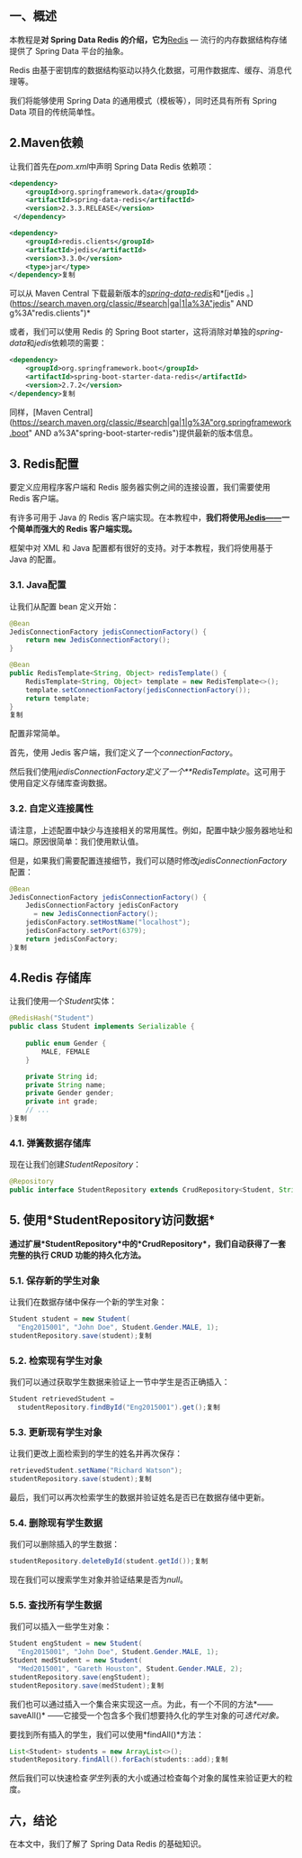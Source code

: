 ## **一、概述**

本教程是**对 Spring Data Redis 的介绍，它为**[Redis](http://redis.io/) — 流行的内存数据结构存储提供了 Spring Data 平台的抽象。

Redis 由基于密钥库的数据结构驱动以持久化数据，可用作数据库、缓存、消息代理等。

我们将能够使用 Spring Data 的通用模式（模板等），同时还具有所有 Spring Data 项目的传统简单性。

## **2.Maven依赖**

让我们首先在*pom.xml*中声明 Spring Data Redis 依赖项：

```xml
<dependency>
    <groupId>org.springframework.data</groupId>
    <artifactId>spring-data-redis</artifactId>
    <version>2.3.3.RELEASE</version>
 </dependency>

<dependency>
    <groupId>redis.clients</groupId>
    <artifactId>jedis</artifactId>
    <version>3.3.0</version>
    <type>jar</type>
</dependency>复制
```

可以从 Maven Central 下载最新版本的[*spring-data-redis*](https://search.maven.org/classic/#search|ga|1|spring-data-redis)和*[jedis 。](https://search.maven.org/classic/#search|ga|1|a%3A"jedis" AND g%3A"redis.clients")*

或者，我们可以使用 Redis 的 Spring Boot starter，这将消除对单独的*spring-data*和*jedis*依赖项的需要：

```xml
<dependency>
    <groupId>org.springframework.boot</groupId>
    <artifactId>spring-boot-starter-data-redis</artifactId>
    <version>2.7.2</version>
</dependency>复制
```

同样，[Maven Central](https://search.maven.org/classic/#search|ga|1|g%3A"org.springframework.boot" AND a%3A"spring-boot-starter-redis")提供最新的版本信息。

## **3. Redis配置**

要定义应用程序客户端和 Redis 服务器实例之间的连接设置，我们需要使用 Redis 客户端。

有许多可用于 Java 的 Redis 客户端实现。在本教程中，**我们将使用[Jedis——](https://github.com/xetorthio/jedis)一个简单而强大的 Redis 客户端实现。**

框架中对 XML 和 Java 配置都有很好的支持。对于本教程，我们将使用基于 Java 的配置。

### **3.1. Java配置**

让我们从配置 bean 定义开始：

```java
@Bean
JedisConnectionFactory jedisConnectionFactory() {
    return new JedisConnectionFactory();
}

@Bean
public RedisTemplate<String, Object> redisTemplate() {
    RedisTemplate<String, Object> template = new RedisTemplate<>();
    template.setConnectionFactory(jedisConnectionFactory());
    return template;
}
复制
```

配置非常简单。

首先，使用 Jedis 客户端，我们定义了一个*connectionFactory*。

然后我们使用*jedisConnectionFactory定义了一个**RedisTemplate*。这可用于使用自定义存储库查询数据。

### **3.2. 自定义连接属性**

请注意，上述配置中缺少与连接相关的常用属性。例如，配置中缺少服务器地址和端口。原因很简单：我们使用默认值。

但是，如果我们需要配置连接细节，我们可以随时修改*jedisConnectionFactory*配置：

```java
@Bean
JedisConnectionFactory jedisConnectionFactory() {
    JedisConnectionFactory jedisConFactory
      = new JedisConnectionFactory();
    jedisConFactory.setHostName("localhost");
    jedisConFactory.setPort(6379);
    return jedisConFactory;
}复制
```

## **4.Redis 存储库**

让我们使用一个*Student*实体：

```java
@RedisHash("Student")
public class Student implements Serializable {
  
    public enum Gender { 
        MALE, FEMALE
    }

    private String id;
    private String name;
    private Gender gender;
    private int grade;
    // ...
}复制
```

### **4.1. 弹簧数据存储库**

现在让我们创建*StudentRepository*：

```java
@Repository
public interface StudentRepository extends CrudRepository<Student, String> {}复制
```

## **5. 使用\*StudentRepository访问数据\***

**通过扩展\*StudentRepository\*中的\*CrudRepository\*，我们自动获得了一套完整的执行 CRUD 功能的持久化方法。**

### **5.1. 保存新的学生对象**

让我们在数据存储中保存一个新的学生对象：

```java
Student student = new Student(
  "Eng2015001", "John Doe", Student.Gender.MALE, 1);
studentRepository.save(student);复制
```

### **5.2. 检索现有学生对象**

我们可以通过获取学生数据来验证上一节中学生是否正确插入：

```java
Student retrievedStudent = 
  studentRepository.findById("Eng2015001").get();复制
```

### **5.3. 更新现有学生对象**

让我们更改上面检索到的学生的姓名并再次保存：

```java
retrievedStudent.setName("Richard Watson");
studentRepository.save(student);复制
```

最后，我们可以再次检索学生的数据并验证姓名是否已在数据存储中更新。

### **5.4. 删除现有学生数据**

我们可以删除插入的学生数据：

```java
studentRepository.deleteById(student.getId());复制
```

现在我们可以搜索学生对象并验证结果是否为*null*。

### **5.5. 查找所有学生数据**

我们可以插入一些学生对象：

```java
Student engStudent = new Student(
  "Eng2015001", "John Doe", Student.Gender.MALE, 1);
Student medStudent = new Student(
  "Med2015001", "Gareth Houston", Student.Gender.MALE, 2);
studentRepository.save(engStudent);
studentRepository.save(medStudent);复制
```

我们也可以通过插入一个集合来实现这一点。为此，有一个不同的方法*——saveAll()* ——它接受一个包含多个我们想要持久化的学生对象的可*迭代对象。*

要找到所有插入的学生，我们可以使用*findAll()*方法：

```java
List<Student> students = new ArrayList<>();
studentRepository.findAll().forEach(students::add);复制
```

然后我们可以快速检查*学生*列表的大小或通过检查每个对象的属性来验证更大的粒度。

## **六，结论**

在本文中，我们了解了 Spring Data Redis 的基础知识。